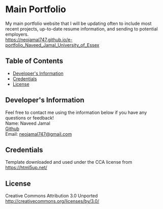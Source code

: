 # Main Portfolio
  My main portfolio website that I will be updating often to include most recent projects, up-to-date resume information, and sending to potential employers.
  <br>
  https://neojamal747.github.io/e-portfolio_Naveed_Jamal_University_of_Essex

  ## Table of Contents
  * [Developer's Information](#devInfo)
  * [Credentials](#credentials)
  * [License](#license)
  
  ## <a name="devInfo"></a>Developer's Information
  Feel free to contact me using the information below if you have any questions or feedback!
  <br>
  Name: Naveed Jamal
  <br>
  [Github](https://github.com/neojamal747)
  <br>
  Email: <neojamal747@gmail.com>

  ## <a name="credentials"></a>Credentials
  Template downloaded and used under the CCA license from https://html5up.net/
  ## <a name="license"></a>License
  Creative Commons Attribution 3.0 Unported
  <br>
  http://creativecommons.org/licenses/by/3.0/
